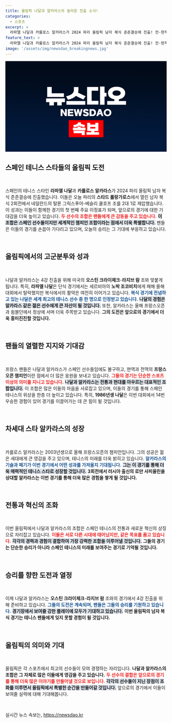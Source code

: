 ```yaml
---
title: 올림픽 나달과 알카라스의 놀라운 진출 소식!
categories:
  - 스포츠
excerpt: >
  라파엘 나달과 카를로스 알카라스가 2024 파리 올림픽 남자 복식 준준결승에 진출! 전·현직 프랑스오픈 챔피언들의 강력한 조합, 프랑스 팬들의 열렬한 응원 속에서 새로운 역사를 쓰려 합니다. 클릭하고 그들의 도전을 지켜보세요!
feature_text: >
  라파엘 나달과 카를로스 알카라스가 2024 파리 올림픽 남자 복식 준준결승에 진출! 전·현직 프랑스오픈 챔피언들의 강력한 조합, 프랑스 팬들의 열렬한 응원 속에서 새로운 역사를 쓰려 합니다. 클릭하고 그들의 도전을 지켜보세요!
image: '/assets/img/newsdao_breakingnews.jpg'
---
```


<p><img src="/assets/img/newsdao_breakingnews.jpg" alt="ranknews 속보" /></p>

<h2 data-ke-size="size26">스페인 테니스 스타들의 올림픽 도전</h2>

<p data-ke-size="size16">&nbsp;</p>

<p>스페인의 테니스 스타인 <b>라파엘 나달</b>과 <b>카를로스 알카라스</b>가 2024 파리 올림픽 남자 복식 준준결승에 진출했습니다. 이들은 오늘 파리의 <b>스타드 롤랑가로스</b>에서 열린 남자 복식 2회전에서 네덜란드의 탈론 그릭스푸어-베슬리 쿨호프 조를 2대 1로 제압했습니다. 이 성과는 이들이 함께한 경기의 첫 번째 주요 이정표가 되며, 앞으로의 경기에 대한 기대감을 더욱 높이고 있습니다. <b><span style="color: #ee2323;">두 선수의 조합은 팬들에게 큰 감동을 주고 있습니다.</span></b> <b><span style="background-color: #21538527;">이 조합은 스페인 선수들이지만 세계적인 챔피언 조합이라는 점에서 더욱 특별합니다.</span></b> 팬들은 이들의 경기를 손꼽아 기다리고 있으며, 오늘의 승리는 그 기대에 부응하고 있습니다. </p>

<p data-ke-size="size16">&nbsp;</p>

<h2 data-ke-size="size26">올림픽에서의 고군분투와 성과</h2>

<p data-ke-size="size16">&nbsp;</p>

<p>나달과 알카라스는 4강 진출을 위해 미국의 <b>오스틴 크라이체크</b>-<b>라지브 람</b> 조와 맞붙게 됩니다. 특히, <b>라파엘 나달</b>은 단식 경기에서는 세르비아의 <b>노박 조코비치</b>에게 패해 올해 대회에서 탈락했지만 복식에서의 활약은 여전히 이어가고 있습니다. <b><span style="color: #1a5490;">복식 경기에 전념하고 있는 나달은 세계 최고의 테니스 선수 중 한 명으로 인정받고 있습니다.</span></b> <b><span style="background-color: #21538527;">나달의 경험은 알카라스 같은 젊은 선수에게 큰 자산이 될 것입니다.</span></b> 또한, 알카라스는 올해 프랑스오픈과 윔블던에서 정상에 서며 더욱 주목받고 있습니다. <b>그의 도전은 앞으로의 경기에서 더욱 흥미진진할 것입니다.</b> </p>

<p data-ke-size="size16">&nbsp;</p>

<h2 data-ke-size="size26">팬들의 열렬한 지지와 기대감</h2>

<p data-ke-size="size16">&nbsp;</p>

<p>프랑스 팬들은 나달과 알카라스가 스페인 선수들임에도 불구하고, 현역과 전역의 <b>프랑스오픈 챔피언</b>이란 점에서 더 많은 응원을 보내고 있습니다. <b><span style="color: #ee2323;">그들의 경기는 단순한 스포츠 이상의 의미를 지니고 있습니다.</span></b> <b><span style="background-color: #21538527;">나달과 알카라스는 전통과 현대를 아우르는 대표적인 조합입니다.</span></b> 이 조합은 많은 이들의 마음을 사로잡고 있으며, 이들의 경기를 통해 스페인 테니스의 위상을 한층 더 높이고 있습니다. 특히, <b>1986년생 나달</b>은 이번 대회에서 14번 우승한 경험이 있어 경기를 이끌어가는 데 큰 힘이 될 것입니다.</p>

<p data-ke-size="size16">&nbsp;</p>

<h2 data-ke-size="size26">차세대 스타 알카라스의 성장</h2>

<p data-ke-size="size16">&nbsp;</p>

<p>카를로스 알카라스는 2003년생으로 올해 프랑스오픈의 챔피언입니다. 그의 성공은 젊은 세대에게 큰 영감을 주고 있으며, 테니스의 미래를 더욱 밝히고 있습니다. <b><span style="color: #1a5490;">알카라스의 기술과 패기가 이번 경기에서 어떤 성과를 가져올지 기대됩니다.</span></b> <b><span style="background-color: #21538527;">그는 이 경기를 통해 더욱 매력적인 테니스 스타로 성장할 것입니다.</span></b> <b>3회전에서 러시아 출신의 <b>로만 사피울린</b>을 상대할 알카라스는 이번 경기를 통해 더욱 많은 경험을 쌓게 될 것입니다.</b></p>

<p data-ke-size="size16">&nbsp;</p>

<h2 data-ke-size="size26">전통과 혁신의 조화</h2>

<p data-ke-size="size16">&nbsp;</p>

<p>이번 올림픽에서 나달과 알카라스의 조합은 스페인 테니스의 전통과 새로운 혁신의 상징으로 자리잡고 있습니다. <b><span style="color: #ee2323;">이들은 서로 다른 시대에 태어났지만, 같은 목표를 품고 있습니다.</span></b> <b><span style="background-color: #21538527;">각각의 경력과 경험이 결합하여 가장 강력한 조합을 이루어낼 것입니다.</span></b> <b>그들의 경기는 단순한 승리가 아니라 스페인 테니스의 미래를 보여주는 경기로 기억될 것입니다.</b></p>

<p data-ke-size="size16">&nbsp;</p>

<h2 data-ke-size="size26">승리를 향한 도전과 열정</h2>

<p data-ke-size="size16">&nbsp;</p>

<p>이제 나달과 알카라스는 <b>오스틴 크라이체크</b>-<b>라지브 람</b> 조와의 경기에서 4강 진출을 위해 준비하고 있습니다. <b><span style="color: #1a5490;">그들의 도전은 계속되며, 팬들은 그들의 승리를 기원하고 있습니다.</span></b> <b><span style="background-color: #21538527;">경기장에서 보여줄 강한 플레이에 모두가 기대하고 있습니다.</span></b> <b>이번 올림픽의 남자 복식 경기는 테니스 팬들에게 잊지 못할 경험이 될 것입니다.</b></p>

<p data-ke-size="size16">&nbsp;</p>

<h2 data-ke-size="size26">올림픽의 의미와 기대</h2>

<p data-ke-size="size16">&nbsp;</p>

<p>올림픽은 각 스포츠에서 최고의 선수들이 모여 경쟁하는 자리입니다. <b>나달과 알카라스의 조합은 그 자체로 많은 이들에게 영감을 주고 있습니다.</b> <b><span style="color: #ee2323;">두 선수의 결합은 앞으로의 경기를 통해 더욱 많은 이야기를 만들어낼 것으로 보입니다.</span></b> <b><span style="background-color: #21538527;">각각의 선수들이 지닌 장점이 조화를 이루면서 올림픽에서 특별한 순간을 만들어갈 것입니다.</span></b> 앞으로의 경기에서 이들이 보여줄 실력에 대해 기대해봅니다.</p>

<p data-ke-size="size16">&nbsp;</p>
실시간 뉴스 속보는, <a href="https://newsdao.kr" rel="dofollow">https://newsdao.kr</a>



